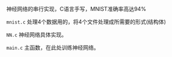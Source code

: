 神经网络的串行实现，C语言手写，MNIST准确率高达94%

`mnist.c` 处理4个数据用的，将4个文件处理成所需要的形式(结构体)

`NN.c`  神经网络具体实现。

`main.c` 主函数，在此处训练神经网络。
